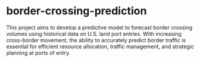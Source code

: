 # border-crossing-prediction
This project aims to develop a predictive model to forecast border crossing volumes using historical data on U.S. land port entries. With increasing cross-border movement, the ability to accurately predict border traffic is essential for efficient resource allocation, traffic management, and strategic planning at ports of entry.
